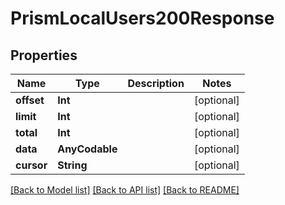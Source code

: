 # PrismLocalUsers200Response

## Properties
Name | Type | Description | Notes
------------ | ------------- | ------------- | -------------
**offset** | **Int** |  | [optional] 
**limit** | **Int** |  | [optional] 
**total** | **Int** |  | [optional] 
**data** | **AnyCodable** |  | [optional] 
**cursor** | **String** |  | [optional] 

[[Back to Model list]](../README.md#documentation-for-models) [[Back to API list]](../README.md#documentation-for-api-endpoints) [[Back to README]](../README.md)


